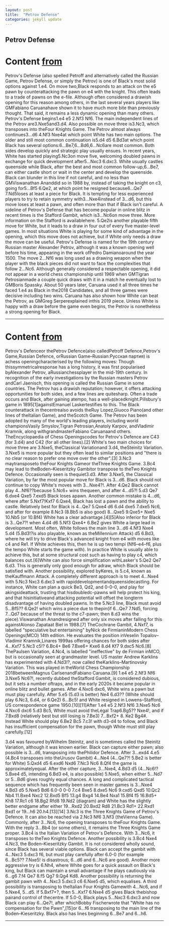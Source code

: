 ```yaml
---
layout: post
title:  "Petrov Defense"
categories: jekyll update
---
```


## Petrov Defense
# Content [from](https://www.chess.com/openings/Petrovs-Defense)
Petrov's Defense (also spelled Petroff and alternatively called the Russian Game, Petrov Defense, or simply the Petrov) is one of Black's most solid options against 1.e4. On move two,Black responds to an attack on the e5 pawn by counterattacking the pawn on e4 with the knight. This often leads to a trade of pawns on the e-file.
Although often considered a drawish opening for this reason among others, in the last several years players like GMFabiano Caruanahave shown it to have much more bite than previously thought. That said, it remains a less dynamic opening than many others.
Petrov's Defense begins1.e4 e5 2.Nf3 Nf6. The main independent lines of the Petrov are3.Nxe5and3.d4. Also possible on move three is3.Nc3, which transposes into theFour Knights Game.
The Petrov almost always continues3...d6 4.Nf3 Nxe4at which point White has two main options.
The older and still most common continuation is5.d4 d5 6.Bd3at which point Black has several options:6...Be7,6...Bd6,6...Nc6are most common. Both sides develop quickly and strategic play usually ensues.
In recent years, White has started playing5.Nc3on move five, welcoming doubled pawns in exchange for quick development after5...Nxc3 6.dxc3. White usually castles queenside while Black, after the best and most common follow-up,6...Be7, can either castle short or wait in the center and develop the queenside.
Black can blunder in this line if not careful, and no less than GMViswanathan Ananddid so in 1988 by, instead of taking the knight on c3, going for5...Bf5 6.Qe2, at which point he resigned because6...Qe7 7.Nd5loses at least a piece for Black.
It is tempting for less experienced players to try to retain symmetry with3...Nxe4instead of 3...d6, but this move loses at least a pawn, and often more than that if Black isn't careful.
A sideline of Petrov's Defense that has become popular in online blitz in recent times is the Stafford Gambit, which is3...Nc6on move three. More information on the Stafford is availablehere.
5.Qe2is another playable fifth move for White, but it leads to a draw in four out of every five master-level games. In most situations White is playing for some kind of advantage in the opening, which this move does not achieve, but if White only needs a draw the move can be useful.
Petrov's Defense is named for the 19th century Russian master Alexander Petrov, although it was a known opening well before his time, appearing in the work ofPedro Damianoaround the year 1500.
The move 2...Nf6 was long used as a drawing weapon when the player with the black pieces did not want to face the complexities that follow 2...Nc6. Although generally considered a respectable opening, it did not appear in a world chess championship until 1969 when GMTigran Petrosianmade a couple quick draws with it in a match he eventually lost to GMBoris Spassky.
About 50 years later, Caruana used it all three times he faced 1.e4 as Black in the2018 Candidates, and all three games were decisive including two wins. Caruana has also shown how White can beat the Petrov, as GMGreg Serperexplained inthis 2019 piece. Unless White is happy with a draw before the game even begins, the Petrov is nonetheless a strong opening for Black.


---

# Content [from](https://en.wikipedia.org/wiki/Petrov%27s_Defence)
Petrov's Defenceor thePetrov Defence(also calledPetroff Defence,Petrov's Game,Russian Defence, orRussian Game–Russian:Русская партия) is achess openingcharacterised by the following moves:
Though thissymmetricalresponse has a long history, it was first popularised byAlexander Petrov, aRussianchessplayer in the mid-19th century. In recognition of the early investigations by the Russian masters Petrov andCarl Jaenisch, this opening is called the Russian Game in some countries.
The Petrov has a drawish reputation; however, it offers attacking opportunities for both sides, and a few lines are quitesharp. Often a trade occurs and Black, after gaining atempo, has a well-placedknight.Pillsbury's game in 1895[1]againstEmanuel Laskertestifies to this. The Black counterattack in thecentrealso avoids theRuy Lopez,Giuoco Piano(and other lines of theItalian Game), and theScotch Game. The Petrov has been adopted by many of the world's leading players, including world championsVasily Smyslov,Tigran Petrosian,Anatoly Karpov, andVladimir Kramnik, along withgrandmasterFabiano Caruanaand others.
TheEncyclopaedia of Chess Openingscodes for Petrov's Defence are C43 (for 3.d4) and C42 (for all other lines).[2]
White's two main choices for move three are 3.Nxe5, theClassical Variationand 3.d4, theSteinitz Variation. 3.Nxe5 is more popular but they often lead to similar positions and "there is no clear reason to prefer one move over the other".[3]
3.Nc3 maytransposeto theFour Knights Gameor theThree Knights Game. 3.Bc4 may lead to theBoden–Kieseritzky Gambitor transpose to theTwo Knights Defence. Occasionally seen is thequiet3.d3.
After 3.Nxe5, the Classical Variation, by far the most popular move for Black is 3...d6. Black should not continue to copy White's moves with 3...Nxe4?!. After 4.Qe2 Black cannot play 4...Nf6??because 5.Nc6+ wins thequeen, and after 4...d5?! 5.d3 Qe7 6.dxe4 Qxe5 7.exd5 Black loses apawn.
Another common mistake is 4...d6, where after 5.Nxf7!Kxf7 6.Qxe4, Black has lost a pawn and the ability to castle.
Relatively best for Black is 4...Qe7 5.Qxe4 d6 6.d4 dxe5 7.dxe5 Nc6, and after for example 8.Nc3 (8.Bb5 is also good) 8...Qxe5 9.Qxe5+ Nxe5 10.Nb5 (or 10.Bf4) White has a clear advantage.[4][5]Also inferior for Black is 3...Qe7?! when 4.d4 d6 5.Nf3 Qxe4+ 6.Be2 gives White a large lead in development.
Most often, White follows the main line 3...d6 4.Nf3 Nxe4 5.d4 (5.Bd3!?is also playable, known as theMillennium Attack) d5 6.Bd3, where he will try to drive Black's advanced knight from e4 with moves like c4 and Re1. If White achieves this, then he is up two tempi (Nf6–e4–f6, plus the tempo White starts the game with). In practice White is usually able to achieve this, but at some structural cost such as having to play c4, which balances out.[6]White can also force simplification withLasker's 5.Qe2 Qe7 6.d3.  This is generally only good enough for adraw, which Black should be satisfied with.  Another possibility, explored byKeres, is 5.c4, known as theKauffmann Attack.
A completely different approach is to meet 4...Nxe4 with 5.Nc3 Nxc3 6.dxc3 with rapiddevelopmentandqueensidecastling. For instance, White can plan a quick Be3, Qd2, and 0-0-0, and play for akingsideattack, trusting that hisdoubledc-pawns will help protect his king, and that hisinitiativeand attacking potential will offset the longterm disadvantage of having doubled pawns. In the 5.Nc3 line, Black must avoid 5...Bf5?? 6.Qe2! which wins a piece due to thepin(if 6...Qe7 7.Nd5, forcing 7...Qd7 because of the threat to the c7-pawn; then 8.d3 wins the piece).Viswanathan Anandresigned after only six moves after falling for this againstAlonso Zapataat Biel in 1988.[7]
TheCochrane Gambit, 4.Nxf7, is labelled "speculative but entertaining" byNick de FirmianinModern Chess Openings(MCO) 14th edition. He evaluates the position inVeselin Topalov–Vladimir Kramnik,Linares 1999as offering chances for both sides after 4...Kxf7 5.Nc3 c5!? 6.Bc4+ Be6 7.Bxe6+ Kxe6 8.d4 Kf7 9.dxc5 Nc6.[8]
ThePaulsen Variation, 4.Nc4, is labelled "ineffective" by de Firmian inMCO, but is occasionally seen at grandmaster level. US master Andrew Karklins has experimented with 4.Nd3!?, now called theKarklins–Martinovsky Variation. This was played in theWorld Chess Championship 2018betweenMagnus CarlsenandFabiano Caruana.[9]
1.e4 e5 2.Nf3 Nf6 3.Nxe5 Nc6?!, recently dubbed theStafford Gambit, is considered dubious, but it sets a number oftraps, and in the early 2020s it became popular in online blitz and bullet games. After 4.Nxc6 dxc6, White wins a pawn but must play carefully. After 5.e5 (5.d3 is better) Ne4 6.d3?? (White should play 6.Nc3, 6.d4, or 6.Qe2) 6...Bc5! and White resigned in Lowens–Stafford, US correspondence game 1950.[10][11]After 1.e4 e5 2.Nf3 Nf6 3.Nxe5 Nc6 4.Nxc6 dxc6 5.d3 Bc5, White must avoid theLégal Trap6.Bg5?? Nxe4!, and if 7.Bxd8 (relatively best but still losing is 7.Be3) 7...Bxf2+ 8. Ke2 Bg4#. Instead White should play 6.Be2 Bc5 7.c3! with d3-d4 to follow, and Black has insufficient compensation for the pawn, though White must still play carefully.[12]

3.d4 was favoured byWilhelm Steinitz, and is sometimes called the Steinitz Variation, although it was known earlier. Black can capture either pawn; also possible is 3...d6, transposing into thePhilidor Defence.
After 3...exd4 4.e5 (4.Bc4 transposes into theUrusov Gambit) 4...Ne4 (4...Qe7?! 5.Be2 is better for White) 5.Qxd4 d5 6.exd6 Nxd6 7.Nc3 Nc6 8.Qf4 the game is approximatelyequal. After the other capture, 3...Nxe4, 4.Bd3 d5 (4...Nc6!? 5.Bxe4 d5, intending 6.Bd3 e4, is also possible) 5.Nxe5, when either 5...Nd7 or 5...Bd6 gives roughly equal chances.
A long and complicated tactical sequence which has frequently been seen in master games is 3...Nxe4 4.Bd3 d5 5.Nxe5 Bd6 6.0-0 0-0 7.c4 Bxe5 8.dxe5 Nc6 9.cxd5 Qxd5 10.Qc2 Nb4 11.Bxe4 Nxc2 12.Bxd5 Bf5 13.g4 Bxg4 14.Be4 Nxa1 15.Bf4 f5 16.Bd5+ Kh8 17.Rc1 c6 18.Bg2 Rfd8 19.Nd2 (diagram) and White has the slightly better endgame after either 19...Rxd2 20.Bxd2 Rd8 21.Bc3 Rd1+ 22.Rxd1 Bxd1 or 19...h6 20.h4.[13][14]
3.Nc3 is the Three Knights Game of Petrov's Defence. It can also be reached via 2.Nc3 Nf6 3.Nf3 (theVienna Game). Commonly, after 3...Nc6, the opening transposes to theFour Knights Game. With the reply 3...Bb4 (or some others), it remains the Three Knights Game proper.
3.Bc4 is the Italian Variation of Petrov's Defence. With 3...Nc6, it transposes to theTwo Knights Defence.
Another possibility is 3.Bc4 Nxe4 4.Nc3, the Boden–Kieseritzky Gambit. It is not considered wholly sound, since Black has several viable options. Black can accept the gambit with 4...Nxc3 5.dxc3 f6, but must play carefully after 6.0-0 (for example 6...Bc5?? 7.Nxe5! is disastrous; 6...d6 and 6...Nc6 are good). Another more aggressive try is 6.Nh4, where White goes for a quick assault on Black's king, but Black can maintain a small advantage if he plays cautiously via 6...g6 7.f4 Qe7 8.f5 Qg7 9.Qg4 Kd8.  Another possibility is returning the gambit pawn with 4...Nxc3 5.dxc3 c6 6.Nxe5 d5, which equalises. A third possibility is transposing to theItalian Four Knights Gamewith 4...Nc6, and if 5.Nxe4, 5...d5. If 5.Bxf7+?, then 5...Kxf7 6.Nxe4 d5 gives Black thebishop pairand control of thecentre. If 5.0-0, Black plays 5...Nxc3 6.dxc3 and now Black can play 6...Qe7!, after whichBobby Fischerwrote that "White has no compensation for the Pawn",[15]or 6...f6 transposing to the main line of the Boden–Kieseritzky. Black also has lines beginning 6...Be7 and 6...h6.

---

